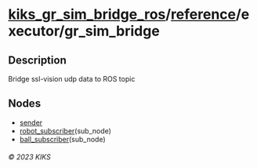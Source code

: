 # [kiks_gr_sim_bridge_ros](../../../README.md)/[reference](../index.md)/executor/gr_sim_bridge

## Description
Bridge ssl-vision udp data to ROS topic

## Nodes
- [sender](../node/semder.md)
- [robot_subscriber](../node/robot_subscriber.md)(sub_node)
- [ball_subscriber](../node/ball_subscriber.md)(sub_node)

###### &copy; 2023 KIKS